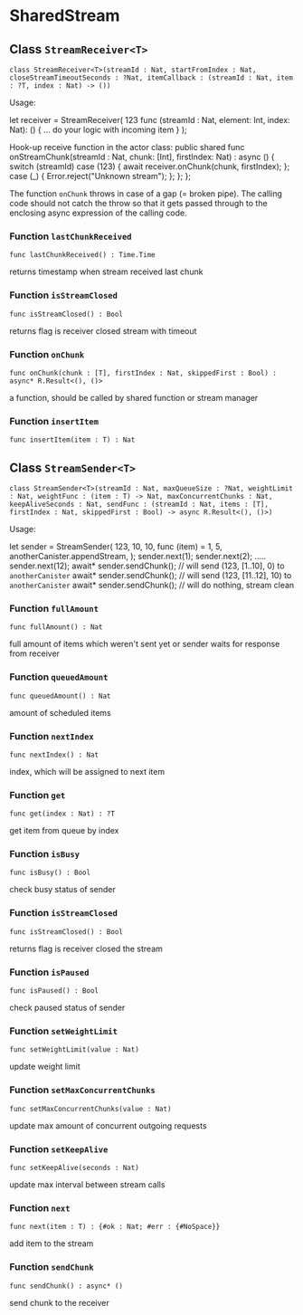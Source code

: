 # SharedStream

## Class `StreamReceiver<T>`

``` motoko
class StreamReceiver<T>(streamId : Nat, startFromIndex : Nat, closeStreamTimeoutSeconds : ?Nat, itemCallback : (streamId : Nat, item : ?T, index : Nat) -> ())
```

Usage:

let receiver = StreamReceiver<Int>(
  123
  func (streamId : Nat, element: Int, index: Nat): () {
    ... do your logic with incoming item
  }
);

Hook-up receive function in the actor class:
public shared func onStreamChunk(streamId : Nat, chunk: [Int], firstIndex: Nat) : async () {
  switch (streamId) case (123) { await receiver.onChunk(chunk, firstIndex); }; case (_) { Error.reject("Unknown stream"); }; };
};

The function `onChunk` throws in case of a gap (= broken pipe). The
calling code should not catch the throw so that it gets passed through to
the enclosing async expression of the calling code.

### Function `lastChunkReceived`
``` motoko
func lastChunkReceived() : Time.Time
```

returns timestamp when stream received last chunk


### Function `isStreamClosed`
``` motoko
func isStreamClosed() : Bool
```

returns flag is receiver closed stream with timeout


### Function `onChunk`
``` motoko
func onChunk(chunk : [T], firstIndex : Nat, skippedFirst : Bool) : async* R.Result<(), ()>
```

a function, should be called by shared function or stream manager


### Function `insertItem`
``` motoko
func insertItem(item : T) : Nat
```


## Class `StreamSender<T>`

``` motoko
class StreamSender<T>(streamId : Nat, maxQueueSize : ?Nat, weightLimit : Nat, weightFunc : (item : T) -> Nat, maxConcurrentChunks : Nat, keepAliveSeconds : Nat, sendFunc : (streamId : Nat, items : [T], firstIndex : Nat, skippedFirst : Bool) -> async R.Result<(), ()>)
```

Usage:

let sender = StreamSender<Int>(
  123,
  10,
  10,
  func (item) = 1,
  5,
  anotherCanister.appendStream,
);
sender.next(1);
sender.next(2);
.....
sender.next(12);
await* sender.sendChunk(); // will send (123, [1..10], 0) to `anotherCanister`
await* sender.sendChunk(); // will send (123, [11..12], 10) to `anotherCanister`
await* sender.sendChunk(); // will do nothing, stream clean

### Function `fullAmount`
``` motoko
func fullAmount() : Nat
```

full amount of items which weren't sent yet or sender waits for response from receiver


### Function `queuedAmount`
``` motoko
func queuedAmount() : Nat
```

amount of scheduled items


### Function `nextIndex`
``` motoko
func nextIndex() : Nat
```

index, which will be assigned to next item


### Function `get`
``` motoko
func get(index : Nat) : ?T
```

get item from queue by index


### Function `isBusy`
``` motoko
func isBusy() : Bool
```

check busy status of sender


### Function `isStreamClosed`
``` motoko
func isStreamClosed() : Bool
```

returns flag is receiver closed the stream


### Function `isPaused`
``` motoko
func isPaused() : Bool
```

check paused status of sender


### Function `setWeightLimit`
``` motoko
func setWeightLimit(value : Nat)
```

update weight limit


### Function `setMaxConcurrentChunks`
``` motoko
func setMaxConcurrentChunks(value : Nat)
```

update max amount of concurrent outgoing requests


### Function `setKeepAlive`
``` motoko
func setKeepAlive(seconds : Nat)
```

update max interval between stream calls


### Function `next`
``` motoko
func next(item : T) : {#ok : Nat; #err : {#NoSpace}}
```

add item to the stream


### Function `sendChunk`
``` motoko
func sendChunk() : async* ()
```

send chunk to the receiver

